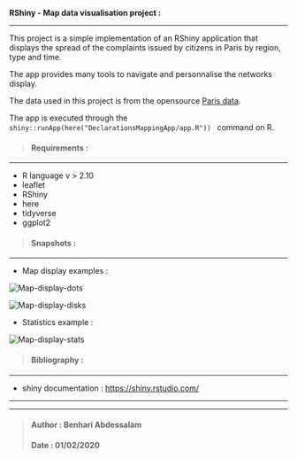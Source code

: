 **RShiny - Map data visualisation project :**
___
This project is a simple implementation of an RShiny application that displays the spread of the complaints issued by citizens in Paris by region, type and time.

The app provides many tools to navigate and personnalise the networks display.

The data used in this project is from the opensource <a href="https://opendata.paris.fr/explore/dataset/dans-ma-rue/information/?disjunctive.type&disjunctive.soustype&disjunctive.code_postal&disjunctive.ville&disjunctive.arrondissement&disjunctive.prefixe&disjunctive.conseilquartier" target="_top">Paris data</a>.

The app is executed through the <code> shiny::runApp(here("DeclarationsMappingApp/app.R")) </code> command on R.

> #### Requirements :
___
- R language v > 2.10 
- leaflet
- RShiny
- here
- tidyverse
- ggplot2

> #### Snapshots : 
___
 - Map display examples :
 
![Map-display-dots](https://github.com/benhari1997/DeclarationsMappingApp/tree/main/examples/map-example-dots.PNG)

![Map-display-disks](https://github.com/benhari1997/DeclarationsMappingApp/tree/main/examples/map-example-disks.PNG)

 - Statistics example :

![Map-display-stats](https://github.com/benhari1997/DeclarationsMappingApp/tree/main/examples/map-example-stats.PNG)

> #### Bibliography : 
___

- shiny documentation : https://shiny.rstudio.com/
___
___
> #### Author : Benhari Abdessalam
> #### Date : 01/02/2020

